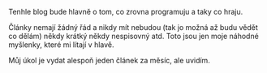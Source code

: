 Tenhle blog bude hlavně o tom, co zrovna programuju a taky co hraju.

Články nemají žádný řád a nikdy mít nebudou (tak jo možná až budu vědět co dělám) někdy krátký někdy nespisovný atd. Toto jsou jen moje náhodné myšlenky, které mi lítají v hlavě.

Můj úkol je vydat alespoň jeden článek za měsíc, ale uvidím.
